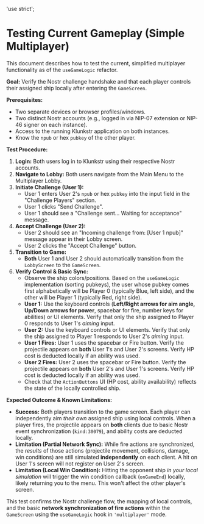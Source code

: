 'use strict';
# Testing Current Gameplay (Simple Multiplayer)

This document describes how to test the current, simplified multiplayer functionality as of the `useGameLogic` refactor.

**Goal:** Verify the Nostr challenge handshake and that each player controls their assigned ship locally after entering the `GameScreen`.

**Prerequisites:**

*   Two separate devices or browser profiles/windows.
*   Two distinct Nostr accounts (e.g., logged in via NIP-07 extension or NIP-46 signer on each instance).
*   Access to the running Klunkstr application on both instances.
*   Know the `npub` or hex `pubkey` of the other player.

**Test Procedure:**

1.  **Login:** Both users log in to Klunkstr using their respective Nostr accounts.
2.  **Navigate to Lobby:** Both users navigate from the Main Menu to the Multiplayer Lobby.
3.  **Initiate Challenge (User 1):**
    *   User 1 enters User 2's `npub` or hex `pubkey` into the input field in the "Challenge Players" section.
    *   User 1 clicks "Send Challenge".
    *   User 1 should see a "Challenge sent... Waiting for acceptance" message.
4.  **Accept Challenge (User 2):**
    *   User 2 should see an "Incoming challenge from: [User 1 npub]" message appear in their Lobby screen.
    *   User 2 clicks the "Accept Challenge" button.
5.  **Transition to Game:**
    *   **Both** User 1 and User 2 should automatically transition from the `LobbyScreen` to the `GameScreen`.
6.  **Verify Control & Basic Sync:**
    *   Observe the ship colors/positions. Based on the `useGameLogic` implementation (sorting pubkeys), the user whose pubkey comes first alphabetically will be Player 0 (typically Blue, left side), and the other will be Player 1 (typically Red, right side).
    *   **User 1:** Use the keyboard controls (**Left/Right arrows for aim angle, Up/Down arrows for power**, spacebar for fire, number keys for abilities) or UI elements. Verify that only the ship assigned to Player 0 responds to User 1's *aiming* input.
    *   **User 2:** Use the keyboard controls or UI elements. Verify that only the ship assigned to Player 1 responds to User 2's *aiming* input.
    *   **User 1 Fires:** User 1 uses the spacebar or Fire button. Verify the projectile appears on **both** User 1's and User 2's screens. Verify HP cost is deducted locally if an ability was used.
    *   **User 2 Fires:** User 2 uses the spacebar or Fire button. Verify the projectile appears on **both** User 2's and User 1's screens. Verify HP cost is deducted locally if an ability was used.
    *   Check that the `ActionButtons` UI (HP cost, ability availability) reflects the state of the locally controlled ship.

**Expected Outcome & Known Limitations:**

*   **Success:** Both players transition to the game screen. Each player can independently aim *their own* assigned ship using local controls. When a player fires, the projectile appears on **both** clients due to basic Nostr event synchronization (`kind:30079`), and ability costs are deducted locally.
*   **Limitation (Partial Network Sync):** While fire actions are synchronized, the *results* of those actions (projectile movement, collisions, damage, win conditions) are still simulated **independently** on each client. A hit on User 1's screen will not register on User 2's screen.
*   **Limitation (Local Win Condition):** Hitting the opponent ship *in your local simulation* will trigger the win condition callback (`onGameEnd`) locally, likely returning you to the menu. This won't affect the other player's screen.

This test confirms the Nostr challenge flow, the mapping of local controls, and the basic **network synchronization of fire actions** within the `GameScreen` using the `useGameLogic` hook in `'multiplayer'` mode.
